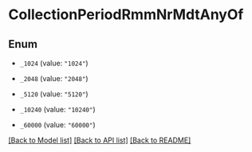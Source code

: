 # CollectionPeriodRmmNrMdtAnyOf

## Enum


* `_1024` (value: `"1024"`)

* `_2048` (value: `"2048"`)

* `_5120` (value: `"5120"`)

* `_10240` (value: `"10240"`)

* `_60000` (value: `"60000"`)


[[Back to Model list]](../README.md#documentation-for-models) [[Back to API list]](../README.md#documentation-for-api-endpoints) [[Back to README]](../README.md)


